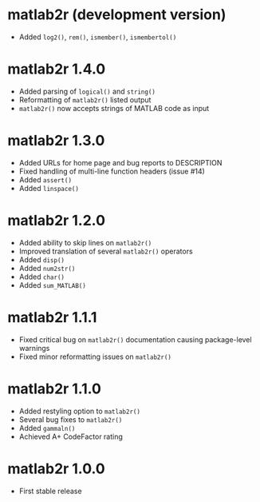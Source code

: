 # matlab2r (development version)

* Added `log2()`, `rem()`, `ismember()`, `ismembertol()`

# matlab2r 1.4.0

* Added parsing of `logical()` and `string()`
* Reformatting of `matlab2r()` listed output
* `matlab2r()` now accepts strings of MATLAB code as input

# matlab2r 1.3.0

* Added URLs for home page and bug reports to DESCRIPTION
* Fixed handling of multi-line function headers (issue #14)
* Added `assert()`
* Added `linspace()`

# matlab2r 1.2.0

* Added ability to skip lines on `matlab2r()`
* Improved translation of several `matlab2r()` operators
* Added `disp()`
* Added `num2str()`
* Added `char()`
* Added `sum_MATLAB()`

# matlab2r 1.1.1

* Fixed critical bug on `matlab2r()` documentation causing package-level warnings
* Fixed minor reformatting issues on `matlab2r()`

# matlab2r 1.1.0

* Added restyling option to `matlab2r()`
* Several bug fixes to `matlab2r()`
* Added `gammaln()`
* Achieved A+ CodeFactor rating

# matlab2r 1.0.0

* First stable release
